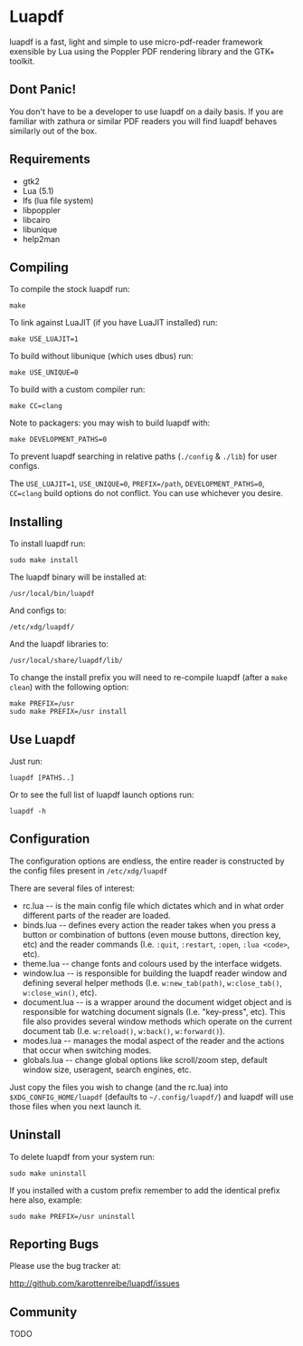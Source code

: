 # Luapdf

luapdf is a fast, light and simple to use micro-pdf-reader framework exensible
by Lua using the Poppler PDF rendering library and the GTK+ toolkit.

## Dont Panic!

You don't have to be a developer to use luapdf on a daily basis. If you are
familiar with zathura or similar PDF readers you will find luapdf behaves
similarly out of the box.

## Requirements

 * gtk2
 * Lua (5.1)
 * lfs (lua file system)
 * libpoppler
 * libcairo
 * libunique
 * help2man

## Compiling

To compile the stock luapdf run:

    make

To link against LuaJIT (if you have LuaJIT installed) run:

    make USE_LUAJIT=1

To build without libunique (which uses dbus) run:

    make USE_UNIQUE=0

To build with a custom compiler run:

    make CC=clang

Note to packagers: you may wish to build luapdf with:

    make DEVELOPMENT_PATHS=0

To prevent luapdf searching in relative paths (`./config` & `./lib`) for
user configs.

The `USE_LUAJIT=1`, `USE_UNIQUE=0`, `PREFIX=/path`, `DEVELOPMENT_PATHS=0`,
`CC=clang` build options do not conflict. You can use whichever you desire.

## Installing

To install luapdf run:

    sudo make install

The luapdf binary will be installed at:

    /usr/local/bin/luapdf

And configs to:

    /etc/xdg/luapdf/

And the luapdf libraries to:

    /usr/local/share/luapdf/lib/

To change the install prefix you will need to re-compile luapdf (after a
`make clean`) with the following option:

    make PREFIX=/usr
    sudo make PREFIX=/usr install

## Use Luapdf

Just run:

    luapdf [PATHS..]

Or to see the full list of luapdf launch options run:

    luapdf -h

## Configuration

The configuration options are endless, the entire reader is constructed by
the config files present in `/etc/xdg/luapdf`

There are several files of interest:

 * rc.lua       -- is the main config file which dictates which and in what
                   order different parts of the reader are loaded.
 * binds.lua    -- defines every action the reader takes when you press a
                   button or combination of buttons (even mouse buttons,
                   direction key, etc) and the reader commands (I.e.
                   `:quit`, `:restart`, `:open`, `:lua <code>`, etc).
 * theme.lua    -- change fonts and colours used by the interface widgets.
 * window.lua   -- is responsible for building the luapdf reader window and
                   defining several helper methods (I.e. `w:new_tab(path)`,
                   `w:close_tab()`, `w:close_win()`, etc).
 * document.lua -- is a wrapper around the document widget object and is
                   responsible for watching document signals (I.e.
                   "key-press", etc). This file
                   also provides several window methods which operate on the
                   current document tab (I.e. `w:reload()`,
                   `w:back()`, `w:forward()`).
 * modes.lua    -- manages the modal aspect of the reader and the actions
                   that occur when switching modes.
 * globals.lua  -- change global options like scroll/zoom step, default
                   window size, useragent, search engines, etc.

Just copy the files you wish to change (and the rc.lua) into
`$XDG_CONFIG_HOME/luapdf` (defaults to `~/.config/luapdf/`) and luapdf will
use those files when you next launch it.

## Uninstall

To delete luapdf from your system run:

    sudo make uninstall

If you installed with a custom prefix remember to add the identical prefix
here also, example:

    sudo make PREFIX=/usr uninstall

## Reporting Bugs

Please use the bug tracker at:

  http://github.com/karottenreibe/luapdf/issues

## Community

TODO
